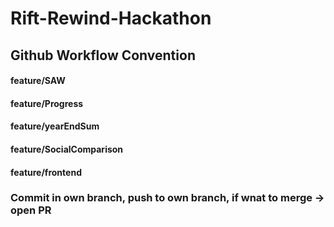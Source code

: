 # Rift-Rewind-Hackathon

## Github Workflow Convention

#### feature/SAW

#### feature/Progress

#### feature/yearEndSum

#### feature/SocialComparison

#### feature/frontend

### Commit in own branch, push to own branch, if wnat to merge -> open PR
